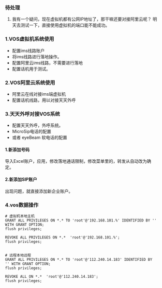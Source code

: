 ### 待处理
1. 我有一个疑问，现在虚拟机都有公网IP地址了，那干嘛还要对接阿里云呢？
明天去测试一下，直接使用虚拟机的端口能不能成功。



### 1.VOS虚拟机系统使用


- 配置ims线路账户
- 将ims线路进行落地操作。
- 配置阿里云ims线路，不需要进行落地
- 配置话机用于测试。


### 2.VOS阿里云系统使用

- 阿里云在线对接ims端虚拟机
- 配置话机线路，用以对接天天外呼


### 3.天天外呼对接VOS系统
- 配置天天外呼，外呼系统。
- MicroSip电话的配置
- 或者 eyeBeam 软电话的配置



#### 1.新添加号码

导入Excel账户，应用，修改落地通话限制，修改菜单里的，转发从自动改为确定。



#### 2.新添加SIP账户

出现问题，就直接添加新企业账户。


### 4.vos数据操作
```Shell
# 虚拟机本地主机
GRANT ALL PRIVILEGES ON *.* TO 'root'@'192.168.101.%' IDENTIFIED BY '' WITH GRANT OPTION;
flush privileges;

REVOKE ALL PRIVILEGES ON *.*  'root'@'192.168.101.%';
flush privileges;


# 远程本地远程
GRANT ALL PRIVILEGES ON *.* TO 'root'@'112.240.14.183' IDENTIFIED BY '' WITH GRANT OPTION;
flush privileges;

REVOKE ALL ON *.*  'root'@'112.240.14.183';
flush privileges;

```

